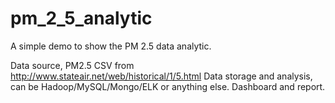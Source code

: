 # pm_2_5_analytic
A simple demo to show the PM 2.5 data analytic.

Data source, PM2.5 CSV from http://www.stateair.net/web/historical/1/5.html
Data storage and analysis, can be Hadoop/MySQL/Mongo/ELK or anything else. 
Dashboard and report.




